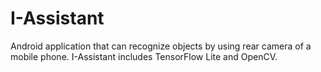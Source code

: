 # I-Assistant
Android application that can recognize objects by using rear camera of a mobile phone.
I-Assistant includes TensorFlow Lite and OpenCV.
